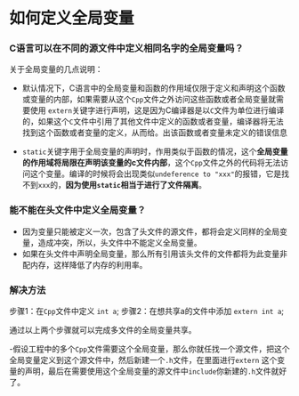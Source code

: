 # 如何定义全局变量

### C语言可以在不同的源文件中定义相同名字的全局变量吗？

关于全局变量的几点说明：

- 默认情况下，C语言中的全局变量和函数的作用域仅限于定义和声明这个函数或变量的内部，如果需要从这个`Cpp`文件之外访问这些函数或者全局变量就需要使用 `extern`关键字进行声明，这是因为C编译器是以`C`文件为单位进行编译的，如果这个`C`文件中引用了其他文件中定义的函数或者变量，编译器将无法找到这个函数或者变量的定义，从而给。出该函数或者变量未定义的错误信息


- `static`关键字用于全局变量的声明时，作用类似于函数的情况，这个**全局变量的作用域将局限在声明该变量的c文件内部**，这个`Cpp`文件之外的代码将无法访问这个变量。编译的时候将会出现类似`undeference to "xxx"`的报错，它是找不到`xxx`的，**因为使用`static`相当于进行了文件隔离**。

### 能不能在头文件中定义全局变量？

- 因为变量只能被定义一次，包含了头文件的源文件，都将会定义同样的全局变量，造成冲突，所以，头文件中不能定义全局变量。
- 如果在头文件中声明全局变量，那么所有引用该头文件的文件都将为此变量非配内存，这样降低了内存的利用率。

### 解决方法

步骤1：在`Cpp`文件中定义 `int a`;
步骤2：在想共享a的文件中添加 `extern int a`;

通过以上两个步骤就可以完成多文件的全局变量共享。

-假设工程中的多个`Cpp`文件需要这个全局变量，那么你就任找一个源文件，把这个全局变量定义到这个源文件中，然后新建一个`.h`文件，在里面进行`extern` 这个变量的声明，最后在需要使用这个全局变量的源文件中`include`你新建的`.h`文件就好了。
